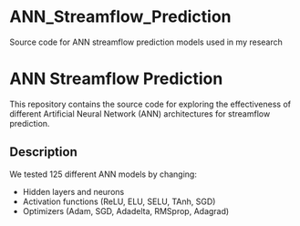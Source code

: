 # ANN_Streamflow_Prediction
Source code for ANN streamflow prediction models used in my research


# ANN Streamflow Prediction

This repository contains the source code for exploring the effectiveness of different Artificial Neural Network (ANN) architectures for streamflow prediction.

## Description
We tested 125 different ANN models by changing:
- Hidden layers and neurons
- Activation functions (ReLU, ELU, SELU, TAnh, SGD)
- Optimizers (Adam, SGD, Adadelta, RMSprop, Adagrad)
